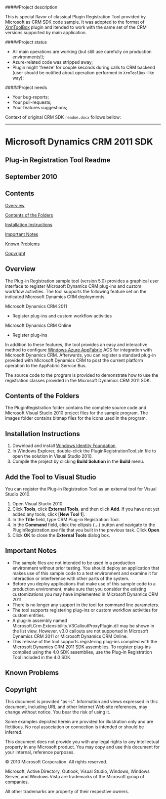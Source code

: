 #####Project description

This is special flavor of classical Plugin Registration Tool provided by Microsoft as CRM SDK code sample. It was adopted to the format of [XrmToolBox](http://www.xrmtoolbox.com/) plugin and itended to work with the same set of the CRM versions supported by main application.

#####Project status

* All main operations are working (but still use carefully on production environments!);
* Azure-related code was stripped away;
* Plugin might 'freeze' for couple seconds during calls to CRM backend (user should be notified about operation performed in `XrmToolBox`-like way);

#####Project needs

* Your bug-reports;
* Your pull-requests;
* Your features suggestions;

Context of original CRM SDK `readme.docx` follows bellow:

---------------------------------------------------------

Microsoft Dynamics CRM 2011 SDK
===============================

Plug-in Registration Tool Readme
--------------------------------

September 2010
--------------

Contents
--------

[Overview](#overview)

[Contents of the Folders](#contents-of-the-folders)

[Installation Instructions](#installation-instructions)

[Important Notes](#important-notes)

[Known Problems](#known-problems)

[Copyright](#copyright)

Overview
--------

The Plug-in Registration sample tool (version 5.0) provides a graphical user interface to register Microsoft Dynamics CRM plug-ins and custom workflow activities. The tool supports the following feature set on the
indicated Microsoft Dynamics CRM deployments.

Microsoft Dynamics CRM 2011

* Register plug-ins and custom workflow activities

Microsoft Dynamics CRM Online

* Register plug-ins

In addition to these features, the tool provides an easy and interactive method to configure [Windows Azure AppFabric](http://www.microsoft.com/windowsazure/appfabric/) ACS for integration with Microsoft Dynamics CRM. Afterwards, you can register a standard plug-in provided with Microsoft Dynamics CRM to post the current platform operation to the AppFabric Service Bus.

The source code to the program is provided to demonstrate how to use the registration classes provided in the Microsoft Dynamics CRM 2011 SDK.

Contents of the Folders
-----------------------

The PluginRegistration folder contains the complete source code and Microsoft Visual Studio 2010 project files for the sample program. The images folder contains bitmap files for the icons used in the program.

Installation Instructions
-------------------------

1.  Download and install [Windows Identity Foundation](http://msdn.microsoft.com/en-us/security/aa570351.aspx).
2.  In Windows Explorer, double-click the PluginRegistrationTool.sln file to open the solution in Visual Studio 2010.
3.  Compile the project by clicking **Build Solution** in the **Build** menu.

Add the Tool to Visual Studio
-----------------------------

You can register the Plug-in Registration Tool as an external tool for Visual Studio 2010.

1.  Open Visual Studio 2010.
2.  Click **Tools**, click **External Tools**, and then click **Add**. If you have not yet added any tools, click [**New Tool 1**].
3.  In the **Title** field, type CRM Plug-in Registration Tool.
4.  In the **Command** field, click the ellipsis (**…**) button and navigate to the PluginRegistration.exe file that you built in the previous task. Click **Open**.
5.  Click **OK** to close the **External Tools** dialog box.

Important Notes
---------------

-   The sample files are not intended to be used in a production environment without prior testing. You should deploy an application that makes use of this sample code to a test environment and examine it for interaction or interference with other parts of the system.
-   Before you deploy applications that make use of this sample code to a production environment, make sure that you consider the existing customizations you may have implemented in Microsoft Dynamics CRM 2011.
-   There is no longer any support in the tool for command line parameters.
-   The tool supports registering plug-ins or custom workflow activities for custom entities.
-   A plug-in assembly named Microsoft.Crm.Extensibility.V3CalloutProxyPlugin.dll may be shown in the list view. However, v3.0 callouts are not supported in Microsoft Dynamics CRM 2011 or Microsoft Dynamics CRM Online.
-   This release of the tool supports registering plug-ins compiled with the Microsoft Dynamics CRM 2011 SDK assemblies. To register plug-ins compiled using the 4.0 SDK assemblies, use the Plug-in Registration Tool included in the 4.0 SDK.

Known Problems
--------------

Copyright 
----------

This document is provided "as-is". Information and views expressed in this document, including URL and other Internet Web site references, may change without notice. You bear the risk of using it.

Some examples depicted herein are provided for illustration only and are fictitious. No real association or connection is intended or should be inferred.

This document does not provide you with any legal rights to any intellectual property in any Microsoft product. You may copy and use this document for your internal, reference purposes.

© 2010 Microsoft Corporation. All rights reserved.

Microsoft, Active Directory, Outlook, Visual Studio, Windows, Windows Server, and Windows Vista are trademarks of the Microsoft group of companies.

All other trademarks are property of their respective owners.
